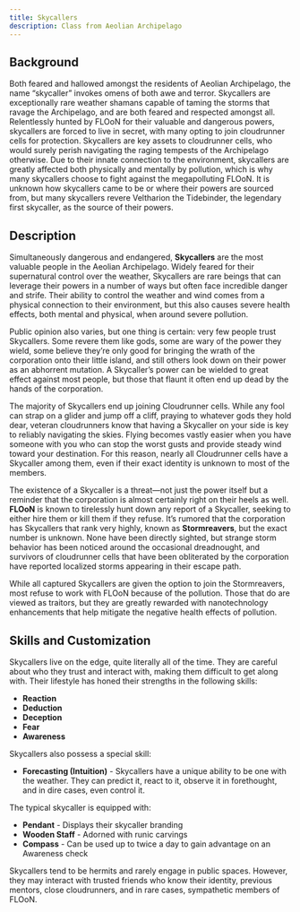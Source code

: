 ```yaml
---
title: Skycallers
description: Class from Aeolian Archipelago
---
```

## Background
Both feared and hallowed amongst the residents of Aeolian Archipelago, the name “skycaller” invokes omens of both awe and terror. Skycallers are exceptionally rare weather shamans capable of taming the storms that ravage the Archipelago, and are both feared and respected amongst all. Relentlessly hunted by FLOoN for their valuable and dangerous powers, skycallers are forced to live in secret, with many opting to join cloudrunner cells for protection. Skycallers are key assets to cloudrunner cells, who would surely perish navigating the raging tempests of the Archipelago otherwise. Due to their innate connection to the environment, skycallers are greatly affected both physically and mentally by pollution, which is why many skycallers choose to fight against the megapolluting FLOoN. It is unknown how skycallers came to be or where their powers are sourced from, but many skycallers revere Veltharion the Tidebinder, the legendary first skycaller, as the source of their powers.


## Description
Simultaneously dangerous and endangered, **Skycallers** are the most valuable people in the Aeolian Archipelago. Widely feared for their supernatural control over the weather, Skycallers are rare beings that can leverage their powers in a number of ways but often face incredible danger and strife. Their ability to control the weather and wind comes from a physical connection to their environment, but this also causes severe health effects, both mental and physical, when around severe pollution. 

Public opinion also varies, but one thing is certain: very few people trust Skycallers. Some revere them like gods, some are wary of the power they wield, some believe they’re only good for bringing the wrath of the corporation onto their little island, and still others look down on their power as an abhorrent mutation. A Skycaller’s power can be wielded to great effect against most people, but those that flaunt it often end up dead by the hands of the corporation.

The majority of Skycallers end up joining Cloudrunner cells. While any fool can strap on a glider and jump off a cliff, praying to whatever gods they hold dear, veteran cloudrunners know that having a Skycaller on your side is key to reliably navigating the skies. Flying becomes vastly easier when you have someone with you who can stop the worst gusts and provide steady wind toward your destination. For this reason, nearly all Cloudrunner cells have a Skycaller among them, even if their exact identity is unknown to most of the members. 

The existence of a Skycaller is a threat—not just the power itself but a reminder that the corporation is almost certainly right on their heels as well. **FLOoN** is known to tirelessly hunt down any report of a Skycaller, seeking to either hire them or kill them if they refuse. It’s rumored that the corporation has Skycallers that rank very highly, known as **Stormreavers**, but the exact number is unknown. None have been directly sighted, but strange storm behavior has been noticed around the occasional dreadnought, and survivors of cloudrunner cells that have been obliterated by the corporation have reported localized storms appearing in their escape path. 

While all captured Skycallers are given the option to join the Stormreavers, most refuse to work with FLOoN because of the pollution. Those that do are viewed as traitors, but they are greatly rewarded with nanotechnology enhancements that help mitigate the negative health effects of pollution.

## Skills and Customization

Skycallers live on the edge, quite literally all of the time. They are careful about who they trust and interact with, making them difficult to get along with. Their lifestyle has honed their strengths in the following skills:

- **Reaction**
- **Deduction**
- **Deception**
- **Fear**
- **Awareness**

Skycallers also possess a special skill:

- **Forecasting (Intuition)** - Skycallers have a unique ability to be one with the weather. They can predict it, react to it, observe it in forethought, and in dire cases, even control it.

The typical skycaller is equipped with:

- **Pendant** - Displays their skycaller branding
- **Wooden Staff** - Adorned with runic carvings
- **Compass** - Can be used up to twice a day to gain advantage on an Awareness check

Skycallers tend to be hermits and rarely engage in public spaces. However, they may interact with trusted friends who know their identity, previous mentors, close cloudrunners, and in rare cases, sympathetic members of FLOoN.